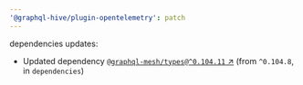 ```yaml
---
'@graphql-hive/plugin-opentelemetry': patch
---
```


dependencies updates: 

- Updated dependency [`@graphql-mesh/types@^0.104.11` ↗︎](https://www.npmjs.com/package/@graphql-mesh/types/v/0.104.11) (from `^0.104.8`, in `dependencies`)
